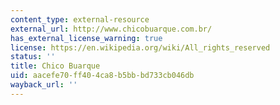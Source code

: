 ```yaml
---
content_type: external-resource
external_url: http://www.chicobuarque.com.br/
has_external_license_warning: true
license: https://en.wikipedia.org/wiki/All_rights_reserved
status: ''
title: Chico Buarque
uid: aacefe70-ff40-4ca8-b5bb-bd733cb046db
wayback_url: ''
---
```

